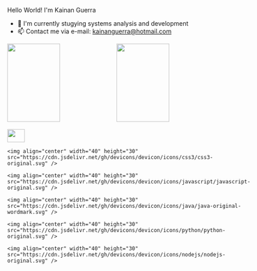    Hello World! I'm Kainan Guerra

- 💾 I'm currently stugying systems analysis and development
- 📫 Contact me via e-mail: kainanguerra@hotmail.com
<head>  
    <link rel="stylesheet" href="https://cdn.jsdelivr.net/gh/devicons/devicon@v2.15.1/devicon.min.css">
</head>
<div width="100%" display="flex" justify-content="space-between">
  <a href="https://github.com/KainanGuerra"></a>
  
  <img width="49%" height="180em" align="center" src="https://github-readme-stats.vercel.app/api?username=kainanguerra&theme=dark&layout=compact&show_icons=true"/>
  <img width="49%" height="180em" align="center" src="https://github-readme-stats.vercel.app/api/top-langs/?username=kainanguerra&theme=dark&show_icons=true&layout=compact"/>
</div>
<br>
<div style="display:inline-block">
      <link rel="stylesheet" href="https://cdn.jsdelivr.net/gh/devicons/devicon@v2.15.1/devicon.min.css">
    <img align="center" width="40" height="30" src="https://cdn.jsdelivr.net/gh/devicons/devicon/icons/html5/html5-original.svg" />

    <img align="center" width="40" height="30" src="https://cdn.jsdelivr.net/gh/devicons/devicon/icons/css3/css3-original.svg" />
          
    <img align="center" width="40" height="30" src="https://cdn.jsdelivr.net/gh/devicons/devicon/icons/javascript/javascript-original.svg" />
          
    <img align="center" width="40" height="30"  src="https://cdn.jsdelivr.net/gh/devicons/devicon/icons/java/java-original-wordmark.svg" />
   
    <img align="center" width="40" height="30"  src="https://cdn.jsdelivr.net/gh/devicons/devicon/icons/python/python-original.svg" />
           
    <img align="center" width="40" height="30" src="https://cdn.jsdelivr.net/gh/devicons/devicon/icons/nodejs/nodejs-original.svg" />
</div>          
